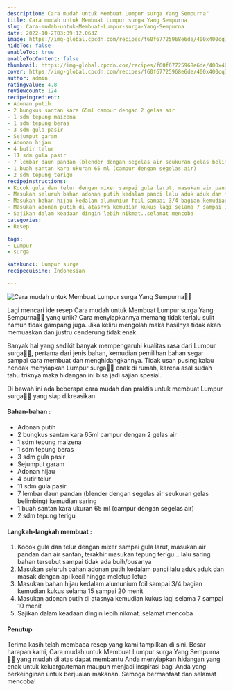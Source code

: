 ```yaml
---
description: Cara mudah untuk Membuat Lumpur surga Yang Sempurna"
title: Cara mudah untuk Membuat Lumpur surga Yang Sempurna
slug: Cara-mudah-untuk-Membuat-Lumpur-surga-Yang-Sempurna
date: 2022-10-2T03:09:12.063Z
image: https://img-global.cpcdn.com/recipes/f60f67725968e6de/400x400cq70/photo.jpg
hideToc: false
enableToc: true
enableTocContent: false
thumbnail: https://img-global.cpcdn.com/recipes/f60f67725968e6de/400x400cq70/photo.jpg
cover: https://img-global.cpcdn.com/recipes/f60f67725968e6de/400x400cq70/photo.jpg
author: admin
ratingvalue: 4.8
reviewcount: 124
recipeingredient:
- Adonan putih
- 2 bungkus santan kara 65ml campur dengan 2 gelas air
- 1 sdm tepung maizena
- 1 sdm tepung beras
- 3 sdm gula pasir
- Sejumput garam
- Adonan hijau
- 4 butir telur
- 11 sdm gula pasir
- 7 lembar daun pandan (blender dengan segelas air seukuran gelas belimbing) kemudian saring
- 1 buah santan kara ukuran 65 ml (campur dengan segelas air)
- 2 sdm tepung terigu
recipeinstructions:
- Kocok gula dan telur dengan mixer sampai gula larut, masukan air pandan dan air santan, terakhir masukan tepung terigu… lalu saring bahan tersebut sampai tidak ada buih/busanya
- Masukan seluruh bahan adonan putih kedalam panci lalu aduk aduk dan masak dengan api kecil hingga meletup letup
- Masukan bahan hijau kedalam alumunium foil sampai 3/4 bagian kemudian kukus selama 15 sampai 20 menit
- Masukan adonan putih di atasnya kemudian kukus lagi selama 7 sampai 10 menit
- Sajikan dalam keadaan dingin lebih nikmat..selamat mencoba
categories:
- Resep

tags:
- Lumpur
- surga

katakunci: Lumpur surga
recipecuisine: Indonesian

---
```


![Cara mudah untuk Membuat Lumpur surga Yang Sempurna👩‍🍳](https://img-global.cpcdn.com/recipes/f60f67725968e6de/400x400cq70/photo.jpg)

Lagi mencari ide resep Cara mudah untuk Membuat Lumpur surga Yang Sempurna👩‍🍳 yang unik? Cara menyiapkannya memang tidak terlalu sulit namun tidak gampang juga. Jika keliru mengolah maka hasilnya tidak akan memuaskan dan justru cenderung tidak enak.

Banyak hal yang sedikit banyak mempengaruhi kualitas rasa dari Lumpur surga👩‍🍳, pertama dari jenis bahan, kemudian pemilihan bahan segar sampai cara membuat dan menghidangkannya. Tidak usah pusing kalau hendak menyiapkan Lumpur surga👩‍🍳 enak di rumah, karena asal sudah tahu triknya maka hidangan ini bisa jadi sajian spesial.

Di bawah ini ada beberapa cara mudah dan praktis untuk membuat Lumpur surga👩‍🍳 yang siap dikreasikan.

<!--inarticleads1-->

#### Bahan-bahan :

- Adonan putih
- 2 bungkus santan kara 65ml campur dengan 2 gelas air
- 1 sdm tepung maizena
- 1 sdm tepung beras
- 3 sdm gula pasir
- Sejumput garam
- Adonan hijau
- 4 butir telur
- 11 sdm gula pasir
- 7 lembar daun pandan (blender dengan segelas air seukuran gelas belimbing) kemudian saring
- 1 buah santan kara ukuran 65 ml (campur dengan segelas air)
- 2 sdm tepung terigu

<!--inarticleads2-->

#### Langkah-langkah membuat :

1. Kocok gula dan telur dengan mixer sampai gula larut, masukan air pandan dan air santan, terakhir masukan tepung terigu… lalu saring bahan tersebut sampai tidak ada buih/busanya
1. Masukan seluruh bahan adonan putih kedalam panci lalu aduk aduk dan masak dengan api kecil hingga meletup letup
1. Masukan bahan hijau kedalam alumunium foil sampai 3/4 bagian kemudian kukus selama 15 sampai 20 menit
1. Masukan adonan putih di atasnya kemudian kukus lagi selama 7 sampai 10 menit
1. Sajikan dalam keadaan dingin lebih nikmat..selamat mencoba

#### Penutup

Terima kasih telah membaca resep yang kami tampilkan di sini. Besar harapan kami, Cara mudah untuk Membuat Lumpur surga Yang Sempurna👩‍🍳 yang mudah di atas dapat membantu Anda menyiapkan hidangan yang enak untuk keluarga/teman maupun menjadi inspirasi bagi Anda yang berkeinginan untuk berjualan makanan. Semoga bermanfaat dan selamat mencoba!